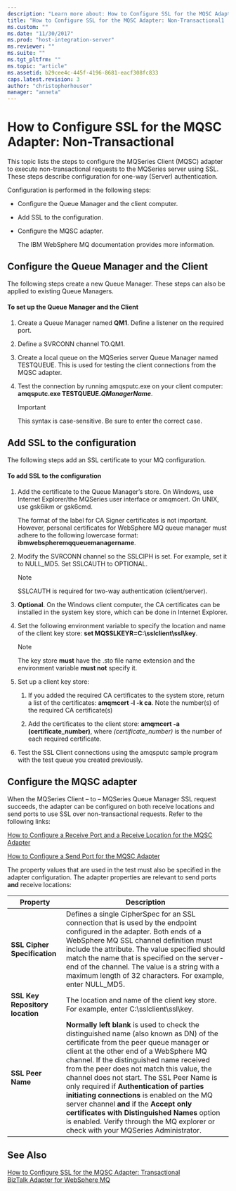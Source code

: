 ```yaml
---
description: "Learn more about: How to Configure SSL for the MQSC Adapter: Non-Transactional"
title: "How to Configure SSL for the MQSC Adapter: Non-Transactional1 | Microsoft Docs"
ms.custom: ""
ms.date: "11/30/2017"
ms.prod: "host-integration-server"
ms.reviewer: ""
ms.suite: ""
ms.tgt_pltfrm: ""
ms.topic: "article"
ms.assetid: b29cee4c-445f-4196-8681-eacf308fc833
caps.latest.revision: 3
author: "christopherhouser"
manager: "anneta"
---
```

# How to Configure SSL for the MQSC Adapter: Non-Transactional
This topic lists the steps to configure the MQSeries Client (MQSC) adapter to execute non-transactional requests to the MQSeries server using SSL. These steps describe configuration for one-way (Server) authentication.  
  
 Configuration is performed in the following steps:  
  
- Configure the Queue Manager and the client computer.  
  
- Add SSL to the configuration.  
  
- Configure the MQSC adapter.  
  
  The IBM WebSphere MQ documentation provides more information.  
  
## Configure the Queue Manager and the Client  
 The following steps create a new Queue Manager. These steps can also be applied to existing Queue Managers.  
  
#### To set up the Queue Manager and the Client  
  
1. Create a Queue Manager named **QM1**. Define a listener on the required port.  
  
2. Define a SVRCONN channel TO.QM1.  
  
3. Create a local queue on the MQSeries server Queue Manager named TESTQUEUE. This is used for testing the client connections from the MQSC adapter.  
  
4. Test the connection by running amqsputc.exe on your client computer: **amqsputc.exe TESTQUEUE.*QManagerName***.  
  
   > [!IMPORTANT]
   >  This syntax is case-sensitive. Be sure to enter the correct case.  
  
## Add SSL to the configuration  
 The following steps add an SSL certificate to your MQ configuration.  
  
#### To add SSL to the configuration  
  
1.  Add the certificate to the Queue Manager’s store. On Windows, use Internet Explorer/the MQSeries user interface or amqmcert. On UNIX, use gsk6ikm or gsk6cmd.  
  
     The format of the label for CA Signer certificates is not important. However, personal certificates for WebSphere MQ queue manager must adhere to the following lowercase format: **ibmwebspheremqqueuemanagername**.  
  
2.  Modify the SVRCONN channel so the SSLCIPH is set. For example, set it to NULL_MD5. Set SSLCAUTH to OPTIONAL.  
  
    > [!NOTE]
    >  SSLCAUTH is required for two-way authentication (client/server).  
  
3.  **Optional**. On the Windows client computer, the CA certificates can be installed in the system key store, which can be done in Internet Explorer.  
  
4.  Set the following environment variable to specify the location and name of the client key store: **set MQSSLKEYR=C:\sslclient\ssl\key**.  
  
    > [!NOTE]
    >  The key store **must** have the .sto file name extension and the environment variable **must not** specify it.  
  
5.  Set up a client key store:  
  
    1.  If you added the required CA certificates to the system store, return a list of the certificates: **amqmcert -l -k ca**. Note the number(s) of the required CA certificate(s)  
  
    2.  Add the certificates to the client store: **amqmcert -a (certificate_number)**, where *(certificate_number)* is the number of each required certificate.  
  
6.  Test the SSL Client connections using the amqsputc sample program with the test queue you created previously.  
  
## Configure the MQSC adapter  
 When the MQSeries Client – to – MQSeries Queue Manager SSL request succeeds, the adapter can be configured on both receive locations and send ports to use SSL over non-transactional requests. Refer to the following links:  
  
 [How to Configure a Receive Port and a Receive Location for the MQSC Adapter](../core/how-to-configure-a-receive-port-and-a-receive-location-for-the-mqsc-adapter2.md)  
  
 [How to Configure a Send Port for the MQSC Adapter](../core/how-to-configure-a-send-port-for-the-mqsc-adapter2.md)  
  
 The property values that are used in the test must also be specified in the adapter configuration. The adapter properties are relevant to send ports **and** receive locations:  
  
|Property|Description|  
|--------------|-----------------|  
|**SSL Cipher Specification**|Defines a single CipherSpec for an SSL connection that is used by the endpoint configured in the adapter. Both ends of a WebSphere MQ SSL channel definition must include the attribute. The value specified should match the name that is specified on the server-end of the channel. The value is a string with a maximum length of 32 characters.  For example, enter  NULL_MD5.|  
|**SSL Key Repository location**|The location and name of the client key store. For example, enter C:\sslclient\ssl\key.|  
|**SSL Peer Name**|**Normally left blank** is used to check the distinguished name (also known as DN) of the certificate from the peer queue manager or client at the other end of a WebSphere MQ channel. If the distinguished name received from the peer does not match this value, the channel does not start.  The SSL Peer Name is only required if **Authentication of parties initiating connections** is enabled on the MQ server channel **and** if the **Accept only certificates with Distinguished Names** option is enabled. Verify through the MQ explorer or check with your MQSeries Administrator.|  
  
## See Also  
 [How to Configure SSL for the MQSC Adapter: Transactional](../core/how-to-configure-ssl-for-the-mqsc-adapter-transactional2.md)   
 [BizTalk Adapter for WebSphere MQ](../core/biztalk-adapter-for-websphere-mq2.md)
